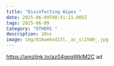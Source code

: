```yaml
---
title: "Disinfecting Wipes "
date: 2025-06-09T08:51:21.005Z
tags: 2025-06-09
Category: "OTHERS "
description: 10xx
image: img/81kwmknd15l._ac_sl1500_.jpg
---
```

https://amzlink.to/az04gpqWklM2C ad